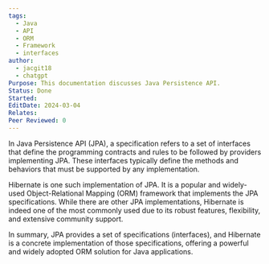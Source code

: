 ```yaml
---
tags:
  - Java
  - API
  - ORM
  - Framework
  - interfaces
author:
  - jacgit18
  - chatgpt
Purpose: This documentation discusses Java Persistence API.
Status: Done
Started: 
EditDate: 2024-03-04
Relates: 
Peer Reviewed: 0
---
```

In Java Persistence API (JPA), a specification refers to a set of interfaces that define the programming contracts and rules to be followed by providers implementing JPA. These interfaces typically define the methods and behaviors that must be supported by any implementation.

Hibernate is one such implementation of JPA. It is a popular and widely-used Object-Relational Mapping (ORM) framework that implements the JPA specifications. While there are other JPA implementations, Hibernate is indeed one of the most commonly used due to its robust features, flexibility, and extensive community support.

In summary, JPA provides a set of specifications (interfaces), and Hibernate is a concrete implementation of those specifications, offering a powerful and widely adopted ORM solution for Java applications.